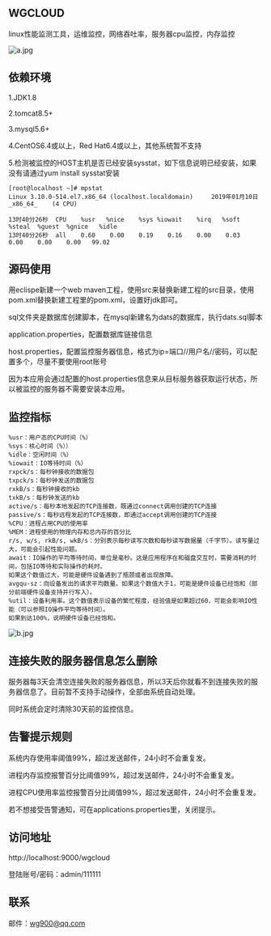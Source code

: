 ## WGCLOUD

linux性能监测工具，运维监控，网络吞吐率，服务器cpu监控，内存监控

![a.jpg](https://raw.githubusercontent.com/tianshiyeben/wgcloud/master/demo/a.jpg)

## 依赖环境

1.JDK1.8

2.tomcat8.5+

3.mysql5.6+

4.CentOS6.4或以上，Red Hat6.4或以上，其他系统暂不支持

5.检测被监控的HOST主机是否已经安装sysstat，如下信息说明已经安装，如果没有请通过yum install sysstat安装

```
[root@localhost ~]# mpstat
Linux 3.10.0-514.el7.x86_64 (localhost.localdomain) 	2019年01月10日 	_x86_64_	(4 CPU)

13时40分26秒  CPU    %usr   %nice    %sys %iowait    %irq   %soft  %steal  %guest  %gnice   %idle
13时40分26秒  all    0.60    0.00    0.19    0.16    0.00    0.03    0.00    0.00    0.00   99.02
```

## 源码使用

用eclispe新建一个web maven工程，使用src来替换新建工程的src目录，使用pom.xml替换新建工程里的pom.xml，设置好jdk即可。

sql文件夹是数据库创建脚本，在mysql新建名为dats的数据库，执行dats.sql脚本

application.properties，配置数据库链接信息

host.properties，配置监控服务器信息，格式为ip=端口//用户名//密码，可以配置多个，尽量不要使用root账号

因为本应用会通过配置的host.properties信息来从目标服务器获取运行状态，所以被监控的服务器不需要安装本应用。

## 监控指标

```
%usr：用户态的CPU时间（%）
%sys：核心时间（%））
%idle：空闲时间（%）
%iowait：IO等待时间（%）
rxpck/s：每秒钟接收的数据包
txpck/s：每秒钟发送的数据包
rxkB/s：每秒钟接收的kb
txkB/s：每秒钟发送的kb
active/s：每秒本地发起的TCP连接数，既通过connect调用创建的TCP连接
passive/s：每秒远程发起的TCP连接数，即通过accept调用创建的TCP连接
%CPU：进程占用CPU的使用率
%MEM：进程使用的物理内存和总内存的百分比
r/s, w/s, rkB/s, wkB/s：分别表示每秒读写次数和每秒读写数据量（千字节）。读写量过大，可能会引起性能问题。
await：IO操作的平均等待时间，单位是毫秒。这是应用程序在和磁盘交互时，需要消耗的时间，包括IO等待和实际操作的耗时。
如果这个数值过大，可能是硬件设备遇到了瓶颈或者出现故障。
avgqu-sz：向设备发出的请求平均数量。如果这个数值大于1，可能是硬件设备已经饱和（部分前端硬件设备支持并行写入）。
%util：设备利用率。这个数值表示设备的繁忙程度，经验值是如果超过60，可能会影响IO性能（可以参照IO操作平均等待时间）。
如果到达100%，说明硬件设备已经饱和。
```

![b.jpg](https://raw.githubusercontent.com/tianshiyeben/wgcloud/master/demo/b.jpg)

## 连接失败的服务器信息怎么删除

服务器每3天会清空连接失败的服务器信息，所以3天后你就看不到连接失败的服务器信息了。目前暂不支持手动操作，全部由系统自动处理。

同时系统会定时清除30天前的监控信息。

## 告警提示规则

系统内存使用率阈值99%，超过发送邮件，24小时不会重复发。

进程内存监控报警百分比阈值99%，超过发送邮件，24小时不会重复发。

进程CPU使用率监控报警百分比阈值99%，超过发送邮件，24小时不会重复发。

若不想接受告警通知，可在applications.properties里，关闭提示。

## 访问地址

http://localhost:9000/wgcloud

登陆账号/密码：admin/111111

## 联系

邮件：wg900@qq.com


